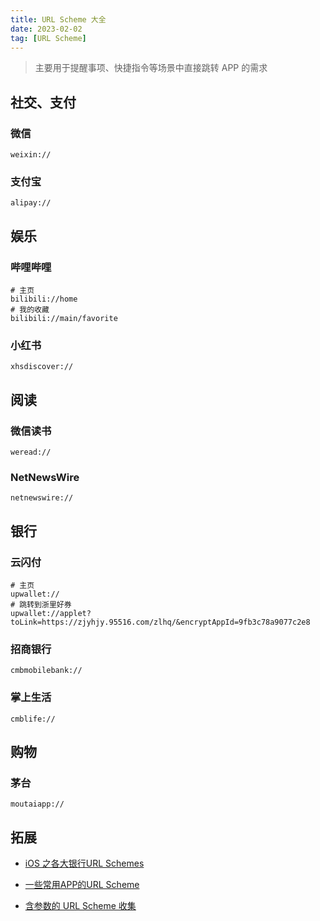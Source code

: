 ```yaml
---
title: URL Scheme 大全
date: 2023-02-02
tag: [URL Scheme]
---
```


> 主要用于提醒事项、快捷指令等场景中直接跳转 APP 的需求

## 社交、支付

### 微信

```
weixin://
```

### 支付宝

```
alipay://
```

## 娱乐

### 哔哩哔哩

```
# 主页
bilibili://home
# 我的收藏
bilibili://main/favorite
```

### 小红书

```
xhsdiscover://
```

## 阅读

### 微信读书

```
weread://
```

### NetNewsWire

```
netnewswire://
```

## 银行

### 云闪付

```
# 主页
upwallet://
# 跳转到浙里好券
upwallet://applet?toLink=https://zjyhjy.95516.com/zlhq/&encryptAppId=9fb3c78a9077c2e8
```

### 招商银行

```
cmbmobilebank://
```

### 掌上生活

```
cmblife://
```

## 购物

### 茅台

```
moutaiapp://
```

## 拓展

- [iOS 之各大银行URL Schemes][]

- [一些常用APP的URL Scheme][]

- [含参数的 URL Scheme 收集][]

​​<!-- +++++++++ 下面是引用式链接 +++++++++ -->

[iOS 之各大银行URL Schemes]: https://blog.csdn.net/understand_XZ/article/details/83268503

[一些常用APP的URL Scheme]: https://xydida.com/2020/10/1/notes/APP-URL-Scheme/

[含参数的 URL Scheme 收集]: https://gist.github.com/JamesHopbourn/046bc341e7debfd0c86e3b388d983c53
